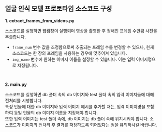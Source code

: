 ## 얼굴 인식 모델 프로토타입 소스코드 구성

**1. extract_frames_from_videos.py**

소스코드를 실행하면 웹캠창이 실행되며 영상을 촬영한 후 정해진 프레임 수만큼 사진을 추출합니다. 

- `frame_num` 변수 값을 조정함으로써 추출되는 프레임 수를 변경할 수 있으나, 현재 소스코드는 한 장의 프레임을 사용하는 경우에 맞추어져 있습니다.
- `img_name` 변수에 원하는 이미지 이름을 설정할 수 있습니다. 이는 입력 이미지명으로 지정됩니다.

<br>

**2. main.py**

소스코드를 실행하면 db 폴더 속의 db 이미지와 test 폴더 속의 입력 이미지들에 대해 전처리를 시행합니다. <br>
특정 인물에 대한 db 이미지와 입력 이미지 예시를 추가할 때는, 입력 이미지명을 포함하여 동일 인물의 db 이미지 이름을 지정해야 합니다.<br>
또한 입력 이미지는 test 폴더 속에, db 이미지는 db 폴더 속에 위치시켜야 합니다. 소스코드가 이미지의 전처리 후 결과를 저장하도록 되어있다는 점을 유의하시길 바랍니다.

<br>

